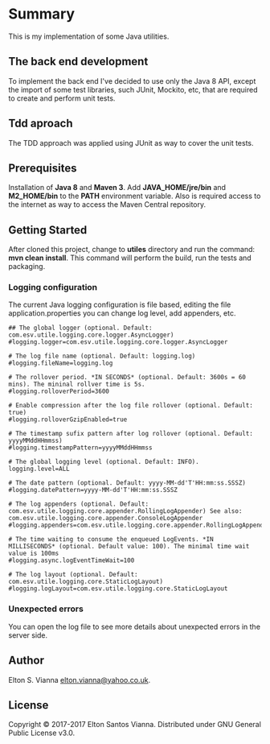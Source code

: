 # Summary

This is my implementation of some Java utilities.

## The back end development

To implement the back end I've decided to use only the Java 8 API, except the import of some test libraries, such JUnit, Mockito, etc, that are required to create and perform unit tests.
## Tdd aproach

The TDD approach was applied using JUnit as way to cover the unit tests.

## Prerequisites

Installation of **Java 8** and **Maven 3**. Add **JAVA_HOME/jre/bin** and **M2_HOME/bin** to the **PATH** environment variable. Also is required access to the internet as way to access the Maven Central repository.

## Getting Started

After cloned this project, change to **utiles** directory and run the command: **mvn clean install**. This command will perform the build, run the tests and packaging.

### Logging configuration

The current Java logging configuration is file based, editing the file application.properties you can change log level, add appenders, etc.

````
## The global logger (optional. Default: com.esv.utile.logging.core.logger.AsyncLogger)
#logging.logger=com.esv.utile.logging.core.logger.AsyncLogger

# The log file name (optional. Default: logging.log)
#logging.fileName=logging.log

# The rollover period. *IN SECONDS* (optional. Default: 3600s = 60 mins). The mininal rollver time is 5s.
#logging.rolloverPeriod=3600

# Enable compression after the log file rollover (optional. Default: true) 
#logging.rolloverGzipEnabled=true

# The timestamp sufix pattern after log rollover (optional. Default: yyyyMMddHHmmss)
#logging.timestampPattern=yyyyMMddHHmmss

# The global logging level (optional. Default: INFO).
logging.level=ALL

# The date pattern (optional. Default: yyyy-MM-dd'T'HH:mm:ss.SSSZ)
#logging.datePattern=yyyy-MM-dd'T'HH:mm:ss.SSSZ

# The log appenders (optional. Default: com.esv.utile.logging.core.appender.RollingLogAppender) See also: com.esv.utile.logging.core.appender.ConsoleLogAppender
#logging.appenders=com.esv.utile.logging.core.appender.RollingLogAppender

# The time waiting to consume the enqueued LogEvents. *IN MILLISECONDS* (optional. Default value: 100). The minimal time wait value is 100ms
#logging.async.logEventTimeWait=100

# The log layout (optional. Default: com.esv.utile.logging.core.StaticLogLayout)
#logging.logLayout=com.esv.utile.logging.core.StaticLogLayout
````

### Unexpected errors

You can open the log file to see more details about unexpected errors in the server side.

## Author

Elton S. Vianna <elton.vianna@yahoo.co.uk>.

## License

Copyright © 2017-2017 Elton Santos Vianna. Distributed under GNU General Public License v3.0.